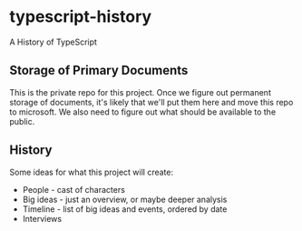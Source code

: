 # typescript-history
A History of TypeScript

## Storage of Primary Documents

This is the private repo for this project.
Once we figure out permanent storage of documents, it's likely that we'll put them here and move this repo to microsoft.
We also need to figure out what should be available to the public.

## History

Some ideas for what this project will create:

* People - cast of characters
* Big ideas - just an overview, or maybe deeper analysis
* Timeline - list of big ideas and events, ordered by date
* Interviews